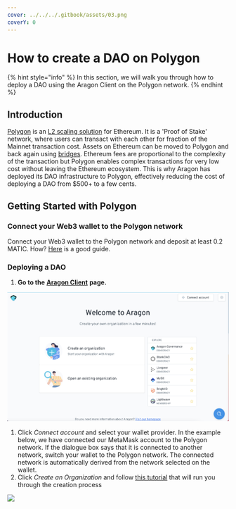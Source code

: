 ```yaml
---
cover: ../../../.gitbook/assets/03.png
coverY: 0
---
```


# How to create a DAO on Polygon

{% hint style="info" %}
In this section, we will walk you through how to deploy a DAO using the Aragon Client on the Polygon network.&#x20;
{% endhint %}

## Introduction

[Polygon](https://polygon.technology) is an [L2 scaling solution](https://ethereum.org/en/developers/docs/scaling/layer-2-rollups/) for Ethereum. It is a 'Proof of Stake' network, where users can transact with each other for fraction of the Mainnet transaction cost. Assets on Ethereum can be moved to Polygon and back again using [bridges](https://support.opensea.io/hc/en-us/articles/1500012881642-How-do-I-transfer-ETH-from-Ethereum-to-Polygon-). Ethereum fees are proportional to the complexity of the transaction but Polygon enables complex transactions for very low cost without leaving the Ethereum ecosystem. This is why Aragon has deployed its DAO infrastructure to Polygon, effectively reducing the cost of deploying a DAO from $500+ to a few cents.

## Getting Started with Polygon

### **Connect your Web3 wallet to the Polygon network**

Connect your Web3 wallet to the Polygon network and deposit at least 0.2 MATIC. How? [Here](../set-up-metamask/getting-started-with-polygon.md) is a good guide.&#x20;



### Deploying a DAO

1. **Go to the** [**Aragon Client**](https://client.aragon.org/#/) **page.**

![](<../../../.gitbook/assets/file-WwpvtTSvLt (2).png>)

1. Click _Connect account_ and select your wallet provider. In the example below, we have connected our MetaMask account to the Polygon network. If the dialogue box says that it is connected to another network, switch your wallet to the Polygon network. The connected network is automatically derived from the network selected on the wallet.
2. Click _Create an Organization_ and follow [this tutorial](how-to-create-a-dao-using-aragon-client/) that will run you through the creation process

![](https://d33v4339jhl8k0.cloudfront.net/docs/assets/5c98a4fe0428633d2cf3fcf7/images/6139f3ebd3b029285070f569/file-MSqrvMAds0.png)
